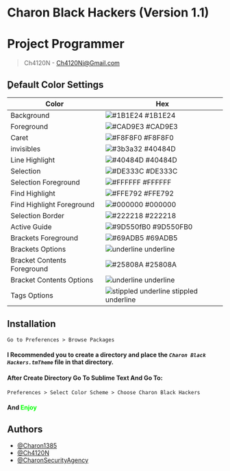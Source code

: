 
# Charon Black Hackers (Version 1.1)

# Project Programmer
> Ch4120N - Ch4120Ni@Gmail.com

## ِDefault Color Settings

| Color             | Hex                                                                |
| ----------------- | ------------------------------------------------------------------ |
| Background | ![#1B1E24](https://via.placeholder.com/10/1b1e24?text=+) #1B1E24 |
| Foreground | ![#CAD9E3](https://via.placeholder.com/10/cad9e3?text=+) #CAD9E3 |
| Caret | ![#F8F8F0](https://via.placeholder.com/10/f8f8f0?text=+) #F8F8F0 |
| invisibles | ![#3b3a32](https://via.placeholder.com/10/3b3a33?text=+) #40484D |
| Line Highlight |![#40484D](https://via.placeholder.com/10/40484d?text=+) #40484D|
| Selection |![#DE333C](https://via.placeholder.com/10/de333c?text=+) #DE333C|
| Selection Foreground|![#FFFFFF](https://via.placeholder.com/10/ffffff?text=+) #FFFFFF|
| Find Highlight |![#FFE792](https://via.placeholder.com/10/ffe792?text=+) #FFE792|
| Find Highlight Foreground|![#000000](https://via.placeholder.com/10/000000?text=+) #000000|
| Selection Border |![#222218](https://via.placeholder.com/10/222218?text=+) #222218|
| Active Guide |![#9D550fB0](https://via.placeholder.com/10/9d550fb0?text=+) #9D550FB0|
| Brackets Foreground |![#69ADB5](https://via.placeholder.com/10/69ADB5?text=+) #69ADB5|
| Brackets Options|![underline](https://via.placeholder.com/10/underline?text=+) underline|
| Bracket Contents Foreground |![#25808A](https://via.placeholder.com/10/25808A?text=+) #25808A|
| Bracket Contents Options|![underline](https://via.placeholder.com/10/underline?text=+) underline|
| Tags Options|![stippled underline](https://via.placeholder.com/10/stippled_underline?text=+) stippled underline|

## Installation
```
Go to Preferences > Browse Packages
```
#### I Recommended you to create a directory and place the _`Charon Black Hackers.tmTheme`_ file in that directory.

#### After Create Directory Go To Sublime Text And Go To:
```
Preferences > Select Color Scheme > Choose Charon Black Hackers
```
#### And <font color='lime'>Enjoy</font>
## Authors

- [@Charon1385](https://www.github.com/Charon1385)
- [@Ch4120N](https://wwww.github.com/Ch4120N)
- [@CharonSecurityAgency](https://www.github.com/)

